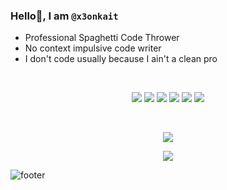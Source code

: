 ### Hello👋, I am `@x3onkait`

- Professional Spaghetti Code Thrower
- No context impulsive code writer
- I don't code usually because I ain't a clean pro

<br>
<p align="center"> 
    <img src="https://img.shields.io/badge/Python-3776AB?style=for-the-badge&logo=python&logoColor=white">
    <img src="https://img.shields.io/badge/jupyter-%23FA0F00.svg?style=for-the-badge&logo=jupyter&logoColor=white">
    <img src="https://img.shields.io/badge/PHP-777BB4?style=for-the-badge&logo=php&logoColor=white">
    <img src="https://img.shields.io/badge/Ubuntu-E95420?style=for-the-badge&logo=ubuntu&logoColor=white">
    <img src="https://img.shields.io/badge/tor-%237E4798.svg?style=for-the-badge&logo=tor-project&logoColor=white">
    <img src="https://img.shields.io/badge/-Stackoverflow-FE7A16?style=for-the-badge&logo=stack-overflow&logoColor=white">
  <br>
</p>
<br>

<p align="center">
  <img src="https://github-readme-stats.vercel.app/api/top-langs/?username=x3onkait">
</p>

<p align="center">
  <!-- <img src="https://gpvc.arturio.dev/x3onkait"> -->
  <img src="https://komarev.com/ghpvc/?username=x3onkait&style=for-the-badge&label=People%20who%20visited%20to%20my%20profile%20so%20far">
</p>

![footer](https://capsule-render.vercel.app/api?type=waving&color=0:2193b0,100:6dd5ed&height=100&section=footer)
